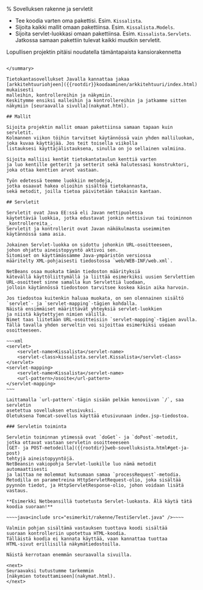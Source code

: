 % Sovelluksen rakenne ja servletit
<!-- order: 3 -->
<!-- addHeaderNavigation -->
<!-- tags: viikko3-java -->

<summary>

* Tee koodia varten oma pakettisi. Esim. `Kissalista`.
* Sijoita kaikki mallit omaan pakettiinsa. Esim. `Kissalista.Models`.
* Sijoita servlet-luokkasi omaan pakettiinsa. Esim. `Kissalista.Servlets`. Jatkossa samaan pakettiin tulevat kaikki muutkin servletit.

Lopullisen projektin pitäisi noudatella tämäntapaista kansiorakennetta

~~~~<include src="esimerkit/rakenne/kansiorakenne.txt" />~~~~

</summary>

Tietokantasovellukset Javalla kannattaa jakaa 
[arkkitehtuuriohjeen]({{rootdir}}koodaaminen/arkkitehtuuri/index.html) mukaisesti
malleihin, kontrollereihin ja näkymiin.
Keskitymme ensiksi malleihin ja kontrollereihin ja jatkamme sitten näkymiin [seuraavalla sivulla](nakymat.html).

## Mallit

Sijoita projektin mallit omaan pakettiinsa samaan tapaan kuin servletit.
Kolmannen viikon töihin tarvitset käytännössä vain yhden malliluokan,
joka kuvaa käyttäjää. Jos teit toisella viikolla
listauksesi käyttäjälistauksena, sinulla on jo sellainen valmiina.

Sijoita malliisi kentät tietokantataulun kenttiä varten
ja luo kentille getterit ja setterit sekä halutessasi konstruktori, joka ottaa kenttien arvot vastaan.

Työn edetessä teemme luokkiin metodeja, 
jotka osaavat hakea olioihin sisältöä tietokannasta,
sekä metodit, joilla tietoa päivitetään takaisin kantaan.

## Servletit

Servletit ovat Java EE:ssä eli Javan nettipuolessa 
käytettäviä luokkia, jotka edustavat jonkin nettisivun tai toiminnon
_kontrollereita_. 
Servletit ja kontrollerit ovat Javan näkökulmasta useimmiten käytännössä sama asia. 

Jokainen Servlet-luokka on sidottu johonkin URL-osoitteeseen,
johon ohjattu aineistopyyntö aktivoi sen.
Sitomiset on käyttämässämme Java-ympäristön versiossa
määritelty XML-pohjaisesti tiedostossa `web/WEB-INF/web.xml`.

NetBeans osaa muokata tämän tiedoston määrityksiä
kätevällä käyttöliittymällä ja liittää esimerkiksi uusien Servlettien 
URL-osoitteet sinne samalla kun Servlettiä luodaan, 
jolloin käytännössä tiedostoon tarvitsee koskea käsin aika harvoin.

Jos tiedostoa kuitenkin haluaa muokata, on sen olennainen sisältö
`servlet`- ja `servlet-mapping`-tägien kohdalla.
Näistä ensimmäiset määrittävät yhteyksiä servlet-luokkien
ja niistä käytettyjen nimien välillä.
Nimet taas liitetään URL-osoitteisiin `servlet-mapping`-tägien avulla.
Tällä tavalla yhden serveltin voi sijoittaa esimerkiksi useaan osoitteeseen.

~~~xml
<servlet>
    <servlet-name>Kissalista</servlet-name>
    <servlet-class>kissalista.servlet.Kissalista</servlet-class>
</servlet>
<servlet-mapping>
    <servlet-name>Kissalista</servlet-name>
    <url-pattern>/osoite</url-pattern>
</servlet-mapping>
~~~

Laittamalla `url-pattern`-tägin sisään pelkän kenoviivan `/`, saa servletin 
asetettua sovelluksen etusivuksi.
Oletuksena Tomcat-sovellus käyttää etusivunaan index.jsp-tiedostoa.

### Servletin toiminta

Servletin toiminnan ytimessä ovat `doGet`- ja `doPost`-metodit,
jotka ottavat vastaan servletin osoitteeeseen
[GET- ja POST-metodeilla]({{rootdir}}web-sovelluksista.html#get-ja-post)
tehtyjä aineistopyyntöjä. 
NetBeansin vakiopohja Servlet-luokille luo nämä metodit automaattisesti
ja laittaa ne molemmat kutsumaan samaa `processRequest`-metodia.
Metodilla on parametreina HttpServletRequest-olio, joka sisältää pyynnön tiedot, ja HttpServletResponse-olio, johon voidaan lisätä vastaus.

**Esimerkki Netbeansillä tuotetusta Servlet-luokasta. Älä käytä tätä koodia suoraan!**

~~~~java<include src="esimerkit/rakenne/TestiServlet.java" />~~~~

Valmiin pohjan sisältämä vastauksen tuottava koodi sisältää 
suoraan kontrolleriin upotettua HTML-koodia. 
Tälläistä koodia ei kannata käyttää, vaan kannattaa tuottaa
HTML-sivut erillisillä näkymätiedostoilla.

Näistä kerrotaan enemmän seuraavalla sivuilla.

<next>
Seuraavaksi tutustumme tarkemmin 
[näkymien toteuttamiseen](nakymat.html).
</next>
